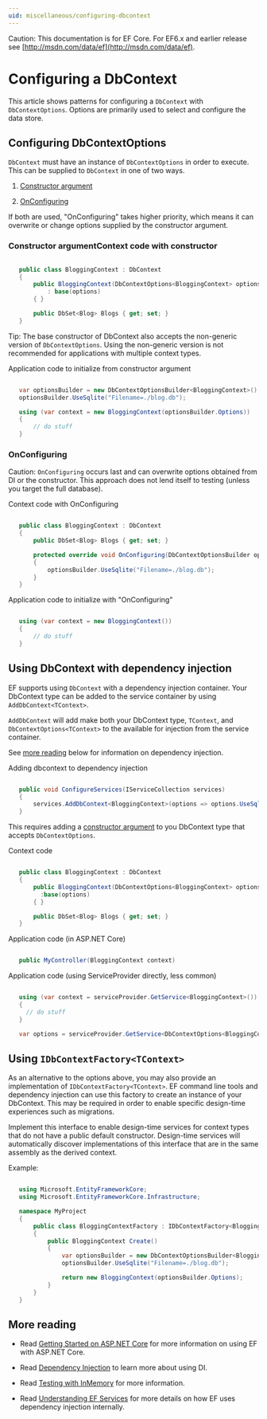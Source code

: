 ```yaml
---
uid: miscellaneous/configuring-dbcontext
---
```

Caution: This documentation is for EF Core. For EF6.x and earlier release see [http://msdn.com/data/ef](http://msdn.com/data/ef).

  # Configuring a DbContext

This article shows patterns for configuring a `DbContext` with `DbContextOptions`. Options are primarily used to select and configure the data store.

  ## Configuring DbContextOptions

`DbContext` must have an instance of `DbContextOptions` in order to execute. This can be supplied to `DbContext` in one of two ways.

1. [Constructor argument](#constructor-argument)

2. [OnConfiguring](#onconfiguring)

If both are used, "OnConfiguring" takes higher priority, which means it can overwrite or change options supplied by the constructor argument.

  ### Constructor argumentContext code with constructor

<!-- literal_block {"language": "csharp",rp", "xml:space": "preserve", "classes": [], "backrefs": [], "names": [], "dupnames": [], "highlight_args": {}, "ids": [], "linenos": false} -->

````csharp

   public class BloggingContext : DbContext
   {
       public BloggingContext(DbContextOptions<BloggingContext> options)
           : base(options)
       { }

       public DbSet<Blog> Blogs { get; set; }
   }
   ````

Tip: The base constructor of DbContext also accepts the non-generic version of `DbContextOptions`. Using the non-generic version is not recommended for applications with multiple context types.

Application code to initialize from constructor argument

<!-- literal_block {"language": "csharp",rp", "xml:space": "preserve", "classes": [], "backrefs": [], "names": [], "dupnames": [], "highlight_args": {}, "ids": [], "linenos": false} -->

````csharp

   var optionsBuilder = new DbContextOptionsBuilder<BloggingContext>();
   optionsBuilder.UseSqlite("Filename=./blog.db");

   using (var context = new BloggingContext(optionsBuilder.Options))
   {
       // do stuff
   }
   ````

  ### OnConfiguring

Caution: `OnConfiguring` occurs last and can overwrite options obtained from DI or the constructor. This approach does not lend itself to testing (unless you target the full database).

Context code with OnConfiguring

<!-- literal_block {"language": "csharp",rp", "xml:space": "preserve", "classes": [], "backrefs": [], "names": [], "dupnames": [], "highlight_args": {}, "ids": [], "linenos": false} -->

````csharp

   public class BloggingContext : DbContext
   {
       public DbSet<Blog> Blogs { get; set; }

       protected override void OnConfiguring(DbContextOptionsBuilder optionsBuilder)
       {
           optionsBuilder.UseSqlite("Filename=./blog.db");
       }
   }
   ````

Application code to initialize with "OnConfiguring"

<!-- literal_block {"language": "csharp",rp", "xml:space": "preserve", "classes": [], "backrefs": [], "names": [], "dupnames": [], "highlight_args": {}, "ids": [], "linenos": false} -->

````csharp

   using (var context = new BloggingContext())
   {
       // do stuff
   }
   ````

  ## Using DbContext with dependency injection

EF supports using `DbContext` with a dependency injection container. Your DbContext type can be added to the service container by using `AddDbContext<TContext>`.

`AddDbContext` will add make both your DbContext type, `TContext`, and `DbContextOptions<TContext>` to the available for injection from the service container.

See [more reading](#more-reading) below for information on dependency injection.

Adding dbcontext to dependency injection

<!-- literal_block {"language": "csharp",rp", "xml:space": "preserve", "classes": [], "backrefs": [], "names": [], "dupnames": [], "highlight_args": {}, "ids": [], "linenos": false} -->

````csharp

   public void ConfigureServices(IServiceCollection services)
   {
       services.AddDbContext<BloggingContext>(options => options.UseSqlite("Filename=./blog.db"));
   }
   ````

This requires adding a [constructor argument](#constructor-argument) to you DbContext type that accepts `DbContextOptions`.

Context code

<!-- literal_block {"language": "csharp",rp", "xml:space": "preserve", "classes": [], "backrefs": [], "names": [], "dupnames": [], "highlight_args": {}, "ids": [], "linenos": false} -->

````csharp

   public class BloggingContext : DbContext
   {
       public BloggingContext(DbContextOptions<BloggingContext> options)
         :base(options)
       { }

       public DbSet<Blog> Blogs { get; set; }
   }
   ````

Application code (in ASP.NET Core)

<!-- literal_block {"language": "csharp",rp", "xml:space": "preserve", "classes": [], "backrefs": [], "names": [], "dupnames": [], "highlight_args": {}, "ids": [], "linenos": false} -->

````csharp

   public MyController(BloggingContext context)
   ````

Application code (using ServiceProvider directly, less common)

<!-- literal_block {"language": "csharp",rp", "xml:space": "preserve", "classes": [], "backrefs": [], "names": [], "dupnames": [], "highlight_args": {}, "ids": [], "linenos": false} -->

````csharp

   using (var context = serviceProvider.GetService<BloggingContext>())
   {
     // do stuff
   }

   var options = serviceProvider.GetService<DbContextOptions<BloggingContext>>();
   ````

<a name=use-idbcontextfactory></a>

  ## Using `IDbContextFactory<TContext>`

As an alternative to the options above, you may also provide an implementation of `IDbContextFactory<TContext>`. EF command line tools and dependency injection can use this factory to create an instance of your DbContext. This may be required in order to enable specific design-time experiences such as migrations.

Implement this interface to enable design-time services for context types that do not have a public default constructor. Design-time services will automatically discover implementations of this interface that are in the same assembly as the derived context.

Example:

<!-- literal_block {"language": "csharp",rp", "xml:space": "preserve", "classes": [], "backrefs": [], "names": [], "dupnames": [], "highlight_args": {}, "ids": [], "linenos": false} -->

````csharp

   using Microsoft.EntityFrameworkCore;
   using Microsoft.EntityFrameworkCore.Infrastructure;

   namespace MyProject
   {
       public class BloggingContextFactory : IDbContextFactory<BloggingContext>
       {
           public BloggingContext Create()
           {
               var optionsBuilder = new DbContextOptionsBuilder<BloggingContext>();
               optionsBuilder.UseSqlite("Filename=./blog.db");

               return new BloggingContext(optionsBuilder.Options);
           }
       }
   }
   ````

  ## More reading

* Read [Getting Started on ASP.NET Core](../platforms/aspnetcore/index.md) for more information on using EF with ASP.NET Core.

* Read [Dependency Injection](https://docs.asp.net/en/latest/fundamentals/dependency-injection.html) to learn more about using DI.

* Read [Testing with InMemory](testing.md) for more information.

* Read [Understanding EF Services](internals/services.md) for more details on how EF uses dependency injection internally.
